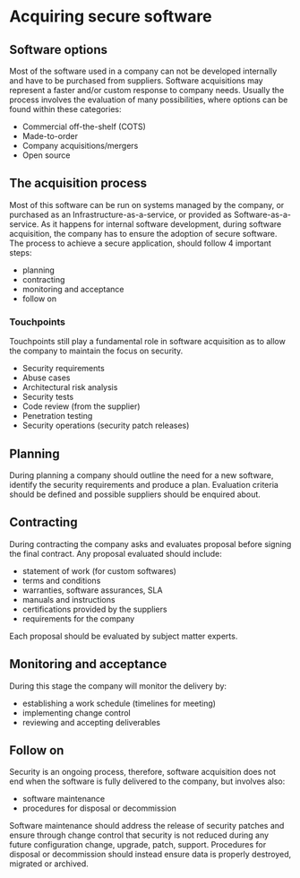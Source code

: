 # Acquiring secure software

## Software options
Most of the software used in a company can not be developed internally and have to be purchased from suppliers. Software acquisitions may represent a faster and/or custom response to company needs. Usually the process involves the evaluation of many possibilities, where options can be found within these categories:
* Commercial off-the-shelf (COTS)
* Made-to-order
* Company acquisitions/mergers
* Open source

## The acquisition process
Most of this software can be run on systems managed by the company, or purchased as an Infrastructure-as-a-service, or provided as Software-as-a-service. As it happens for internal software development, during software acquisition, the company has to ensure the adoption of secure software. The process to achieve a secure application, should follow 4 important steps:
* planning
* contracting
* monitoring and acceptance
* follow on

### Touchpoints
Touchpoints still play a fundamental role in software acquisition as to allow the company to maintain the focus on security.
* Security requirements
* Abuse cases
* Architectural risk analysis
* Security tests
* Code review (from the supplier)
* Penetration testing
* Security operations (security patch releases)

## Planning
During planning a company should outline the need for a new software, identify the security requirements and produce a plan. Evaluation criteria should be defined and possible suppliers should be enquired about.

## Contracting
During contracting the company asks and evaluates proposal before signing the final contract. Any proposal evaluated should include:
* statement of work (for custom softwares)
* terms and conditions
* warranties, software assurances, SLA
* manuals and instructions
* certifications provided by the suppliers
* requirements for the company

Each proposal should be evaluated by subject matter experts.

## Monitoring and acceptance
During this stage the company will monitor the delivery by:
* establishing a work schedule (timelines for meeting)
* implementing change control
* reviewing and accepting deliverables

## Follow on
Security is an ongoing process, therefore, software acquisition does not end when the software is fully delivered to the company, but involves also:
* software maintenance
* procedures for disposal or decommission

Software maintenance should address the release of security patches and ensure through change control that security is not reduced during any future configuration change, upgrade, patch, support. Procedures for disposal or decommission should instead ensure data is properly destroyed, migrated or archived.
